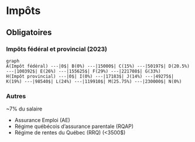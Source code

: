 # Impôts

## Obligatoires

### Impôts fédéral et provincial (2023)

```mermaid
graph
A(Impôt fédéral) ---|0$| B(0%) ---|15000$| C(15%) ---|50197$| D(20.5%) ---|100392$| E(26%) ---|155625$| F(29%) ---|221708$| G(33%)
H(Impôt provincial) ---|0$| I(0%) ---|17183$| J(14%) ---|49275$| K(19%) ---|98540$| L(24%) ---|119910$| M(25.75%) ---|230000$| N(0%)
```

### Autres

~7% du salaire

- Assurance Emploi (AE)
- Régime québécois d’assurance parentale (RQAP)
- Régime de rentes du Québec (RRQ) (<3500$)